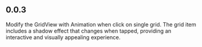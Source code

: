 ## 0.0.3

Modify the GridView with Animation when click on single grid. The grid item includes a shadow effect that changes when tapped, providing an interactive and
visually appealing experience.
